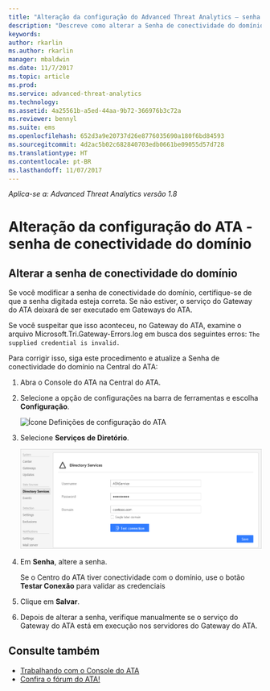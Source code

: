 ```yaml
---
title: "Alteração da configuração do Advanced Threat Analytics – senha de conectividade do domínio | Microsoft Docs"
description: "Descreve como alterar a Senha de conectividade do domínio no Gateway do ATA."
keywords: 
author: rkarlin
ms.author: rkarlin
manager: mbaldwin
ms.date: 11/7/2017
ms.topic: article
ms.prod: 
ms.service: advanced-threat-analytics
ms.technology: 
ms.assetid: 4a25561b-a5ed-44aa-9b72-366976b3c72a
ms.reviewer: bennyl
ms.suite: ems
ms.openlocfilehash: 652d3a9e20737d26e8776035690a180f6bd84593
ms.sourcegitcommit: 4d2ac5b02c682840703edb0661be09055d57d728
ms.translationtype: HT
ms.contentlocale: pt-BR
ms.lasthandoff: 11/07/2017
---
```

*Aplica-se a: Advanced Threat Analytics versão 1.8*



# <a name="change-ata-configuration---domain-connectivity-password"></a>Alteração da configuração do ATA - senha de conectividade do domínio



## <a name="change-the-domain-connectivity-password"></a>Alterar a senha de conectividade do domínio
Se você modificar a senha de conectividade do domínio, certifique-se de que a senha digitada esteja correta. Se não estiver, o serviço do Gateway do ATA deixará de ser executado em Gateways do ATA.

Se você suspeitar que isso aconteceu, no Gateway do ATA, examine o arquivo Microsoft.Tri.Gateway-Errors.log em busca dos seguintes erros: `The supplied credential is invalid.`

Para corrigir isso, siga este procedimento e atualize a Senha de conectividade do domínio na Central do ATA:

1.  Abra o Console do ATA na Central do ATA.

2.  Selecione a opção de configurações na barra de ferramentas e escolha **Configuração**.

    ![Ícone Definições de configuração do ATA](media/ATA-config-icon.png)

3.  Selecione **Serviços de Diretório**.

    ![Imagem da mudança de senha no Gateway do ATA](media/ATA-GW-change-DC-password.png)

4.  Em **Senha**, altere a senha.

    Se o Centro do ATA tiver conectividade com o domínio, use o botão **Testar Conexão** para validar as credenciais

5.  Clique em **Salvar**.

6.  Depois de alterar a senha, verifique manualmente se o serviço do Gateway do ATA está em execução nos servidores do Gateway do ATA.



## <a name="see-also"></a>Consulte também
- [Trabalhando com o Console do ATA](working-with-ata-console.md)
- [Confira o fórum do ATA!](https://social.technet.microsoft.com/Forums/security/home?forum=mata)
